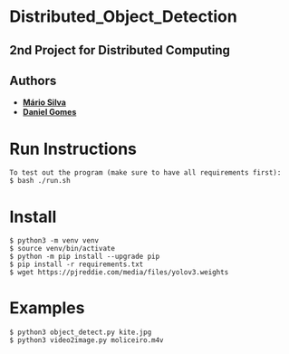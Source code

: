# Distributed_Object_Detection
## 2nd Project for Distributed Computing
## Authors
 - **[Mário Silva](https://github.com/MarioCSilva)**
 - **[Daniel Gomes](https://github.com/DanielGomes14)**

# Run Instructions

```
To test out the program (make sure to have all requirements first):
$ bash ./run.sh
```
# Install

```
$ python3 -m venv venv
$ source venv/bin/activate
$ python -m pip install --upgrade pip
$ pip install -r requirements.txt
$ wget https://pjreddie.com/media/files/yolov3.weights
```
 
# Examples
```
$ python3 object_detect.py kite.jpg
$ python3 video2image.py moliceiro.m4v
```
